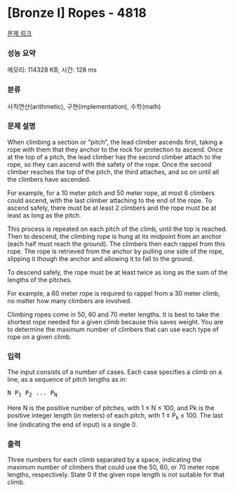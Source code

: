 # [Bronze I] Ropes - 4818 

[문제 링크](https://www.acmicpc.net/problem/4818) 

### 성능 요약

메모리: 114328 KB, 시간: 128 ms

### 분류

사칙연산(arithmetic), 구현(implementation), 수학(math)

### 문제 설명

<p>When climbing a section or “pitch”, the lead climber ascends first, taking a rope with them that they anchor to the rock for protection to ascend. Once at the top of a pitch, the lead climber has the second climber attach to the rope, so they can ascend with the safety of the rope. Once the second climber reaches the top of the pitch, the third attaches, and so on until all the climbers have ascended.</p>

<p>For example, for a 10 meter pitch and 50 meter rope, at most 6 climbers could ascend, with the last climber attaching to the end of the rope. To ascend safely, there must be at least 2 climbers and the rope must be at least as long as the pitch.</p>

<p>This process is repeated on each pitch of the climb, until the top is reached. Then to descend, the climbing rope is hung at its midpoint from an anchor (each half must reach the ground). The climbers then each rappel from this rope. The rope is retrieved from the anchor by pulling one side of the rope, slipping it though the anchor and allowing it to fall to the ground.</p>

<p>To descend safely, the rope must be at least twice as long as the sum of the lengths of the pitches.</p>

<p>For example, a 60 meter rope is required to rappel from a 30 meter climb, no matter how many climbers are involved.</p>

<p>Climbing ropes come in 50, 60 and 70 meter lengths. It is best to take the shortest rope needed for a given climb because this saves weight. You are to determine the maximum number of climbers that can use each type of rope on a given climb.</p>

### 입력 

 <p>The input consists of a number of cases. Each case specifies a climb on a line, as a sequence of pitch lengths as in:</p>

<pre>N P<sub>1</sub> P<sub>2</sub> ... P<sub>N</sub></pre>

<p>Here N is the positive number of pitches, with 1 ≤ N ≤ 100, and Pk is the positive integer length (in meters) of each pitch, with 1 ≤ P<sub>k</sub> ≤ 100. The last line (indicating the end of input) is a single 0.</p>

### 출력 

 <p>Three numbers for each climb separated by a space, indicating the maximum number of climbers that could use the 50, 60, or 70 meter rope lengths, respectively. State 0 if the given rope length is not suitable for that climb.</p>

